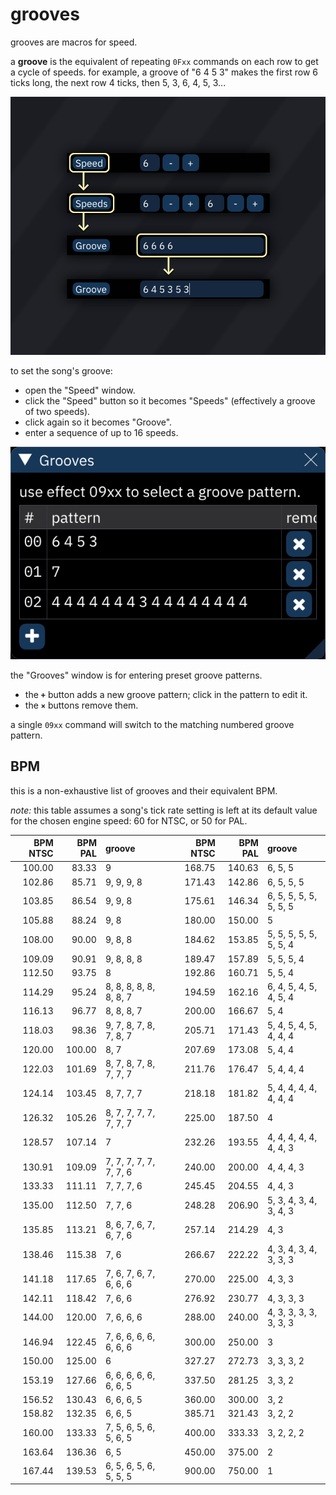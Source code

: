# grooves

grooves are macros for speed.

a **groove** is the equivalent of repeating `0Fxx` commands on each row to get a cycle of speeds. for example, a groove of "6 4 5 3" makes the first row 6 ticks long, the next row 4 ticks, then 5, 3, 6, 4, 5, 3...


![groove](groove.png)

to set the song's groove:
- open the "Speed" window.
- click the "Speed" button so it becomes "Speeds" (effectively a groove of two speeds).
- click again so it becomes "Groove".
- enter a sequence of up to 16 speeds.


![groove patterns](grooves.png)

the "Grooves" window is for entering preset groove patterns.
- the **`+`** button adds a new groove pattern; click in the pattern to edit it.
- the **`×`** buttons remove them.

a single `09xx` command will switch to the matching numbered groove pattern.

## BPM

this is a non-exhaustive list of grooves and their equivalent BPM.

_note:_ this table assumes a song's tick rate setting is left at its default value for the chosen engine speed: 60 for NTSC, or 50 for PAL.

BPM NTSC | BPM PAL | groove                 | | BPM NTSC | BPM PAL | groove
--------:|--------:|:-----------------------|-|---------:|--------:|:----------------------
  100.00 |   83.33 | 9                      | |   168.75 |  140.63 | 6, 5, 5
  102.86 |   85.71 | 9, 9, 9, 8             | |   171.43 |  142.86 | 6, 5, 5, 5
  103.85 |   86.54 | 9, 9, 8                | |   175.61 |  146.34 | 6, 5, 5, 5, 5, 5, 5, 5
  105.88 |   88.24 | 9, 8                   | |   180.00 |  150.00 | 5
  108.00 |   90.00 | 9, 8, 8                | |   184.62 |  153.85 | 5, 5, 5, 5, 5, 5, 5, 4
  109.09 |   90.91 | 9, 8, 8, 8             | |   189.47 |  157.89 | 5, 5, 5, 4
  112.50 |   93.75 | 8                      | |   192.86 |  160.71 | 5, 5, 4
  114.29 |   95.24 | 8, 8, 8, 8, 8, 8, 8, 7 | |   194.59 |  162.16 | 6, 4, 5, 4, 5, 4, 5, 4
  116.13 |   96.77 | 8, 8, 8, 7             | |   200.00 |  166.67 | 5, 4
  118.03 |   98.36 | 9, 7, 8, 7, 8, 7, 8, 7 | |   205.71 |  171.43 | 5, 4, 5, 4, 5, 4, 4, 4
  120.00 |  100.00 | 8, 7                   | |   207.69 |  173.08 | 5, 4, 4
  122.03 |  101.69 | 8, 7, 8, 7, 8, 7, 7, 7 | |   211.76 |  176.47 | 5, 4, 4, 4
  124.14 |  103.45 | 8, 7, 7, 7             | |   218.18 |  181.82 | 5, 4, 4, 4, 4, 4, 4, 4
  126.32 |  105.26 | 8, 7, 7, 7, 7, 7, 7, 7 | |   225.00 |  187.50 | 4
  128.57 |  107.14 | 7                      | |   232.26 |  193.55 | 4, 4, 4, 4, 4, 4, 4, 3
  130.91 |  109.09 | 7, 7, 7, 7, 7, 7, 7, 6 | |   240.00 |  200.00 | 4, 4, 4, 3
  133.33 |  111.11 | 7, 7, 7, 6             | |   245.45 |  204.55 | 4, 4, 3
  135.00 |  112.50 | 7, 7, 6                | |   248.28 |  206.90 | 5, 3, 4, 3, 4, 3, 4, 3
  135.85 |  113.21 | 8, 6, 7, 6, 7, 6, 7, 6 | |   257.14 |  214.29 | 4, 3
  138.46 |  115.38 | 7, 6                   | |   266.67 |  222.22 | 4, 3, 4, 3, 4, 3, 3, 3
  141.18 |  117.65 | 7, 6, 7, 6, 7, 6, 6, 6 | |   270.00 |  225.00 | 4, 3, 3
  142.11 |  118.42 | 7, 6, 6                | |   276.92 |  230.77 | 4, 3, 3, 3
  144.00 |  120.00 | 7, 6, 6, 6             | |   288.00 |  240.00 | 4, 3, 3, 3, 3, 3, 3, 3
  146.94 |  122.45 | 7, 6, 6, 6, 6, 6, 6, 6 | |   300.00 |  250.00 | 3
  150.00 |  125.00 | 6                      | |   327.27 |  272.73 | 3, 3, 3, 2
  153.19 |  127.66 | 6, 6, 6, 6, 6, 6, 6, 5 | |   337.50 |  281.25 | 3, 3, 2
  156.52 |  130.43 | 6, 6, 6, 5             | |   360.00 |  300.00 | 3, 2
  158.82 |  132.35 | 6, 6, 5                | |   385.71 |  321.43 | 3, 2, 2
  160.00 |  133.33 | 7, 5, 6, 5, 6, 5, 6, 5 | |   400.00 |  333.33 | 3, 2, 2, 2
  163.64 |  136.36 | 6, 5                   | |   450.00 |  375.00 | 2
  167.44 |  139.53 | 6, 5, 6, 5, 6, 5, 5, 5 | |   900.00 |  750.00 | 1 

